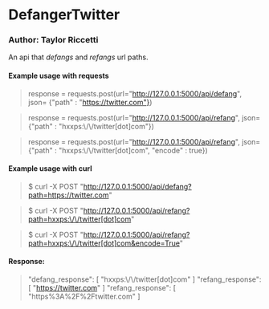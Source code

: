 # DefangerTwitter
### Author: Taylor Riccetti
An api that *defangs* and *refangs* url paths. 

#### Example usage with requests  
> response = requests.post(url="http://127.0.0.1:5000/api/defang", json= {"path" : "https://twitter.com"}) 

> response = requests.post(url="http://127.0.0.1:5000/api/refang", json= {"path" : "hxxps:\\/\\/twitter[dot]com"})

> response = requests.post(url="http://127.0.0.1:5000/api/refang", json= {"path" : "hxxps:\\/\\/twitter[dot]com", "encode" : true})

#### Example usage with curl
>  $ curl -X POST "http://127.0.0.1:5000/api/defang?path=https://twitter.com"

>  $ curl -X POST "http://127.0.0.1:5000/api/refang?path=hxxps:\/\/twitter[dot]com"

>  $ curl -X POST "http://127.0.0.1:5000/api/refang?path=hxxps:\/\/twitter[dot]com&encode=True"

#### Response: 
> "defang_response": [ "hxxps:\\/\\/twitter[dot]com" ]
> "refang_response": [ "https://twitter.com" ]
> "refang_response": [ "https%3A%2F%2Ftwitter.com" ] 
